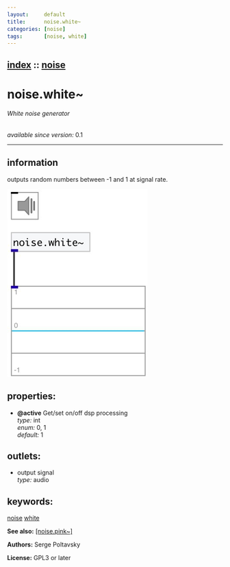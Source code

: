 ```yaml
---
layout:     default
title:      noise.white~
categories: [noise]
tags:       [noise, white]
---
```

[index](index.html) :: [noise](category_noise.html)
---

# noise.white~

###### White noise generator

*available since version:* 0.1

---


## information
outputs random numbers between -1 and 1 at signal rate.


[![example](../examples/img/noise.white~.jpg)](../examples/pd/noise.white~.pd)







## properties:

* **@active** 
Get/set on/off dsp processing<br>
_type:_ int<br>
_enum:_ 0, 1<br>
_default:_ 1<br>





## outlets:

* output signal<br>
_type:_ audio



## keywords:

[noise](keywords/noise.html)
[white](keywords/white.html)



**See also:**
[\[noise.pink~\]](noise.pink~.html)




**Authors:** Serge Poltavsky




**License:** GPL3 or later





